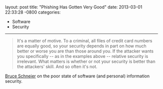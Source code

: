 layout: post
title:  "Phishing Has Gotten Very Good"
date:   2013-03-01 22:33:28 -0800
categories:
  - Software
  - Security
---



 >  It's a matter of motive. To a criminal, all files of credit card numbers are equally good, so your security depends in part on how much better or worse you are than those around you. If the attacker wants you specifically -- as in the examples above -- relative security is irrelevant. What matters is whether or not your security is better than the attackers' skill. And so often it's not. 

  [Bruce Schneier](http://www.schneier.com)  on the poor state of software (and personal) information security. 
